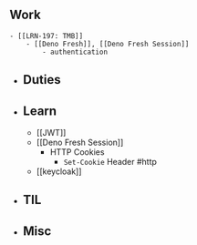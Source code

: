## Work
	- [[LRN-197: TMB]]
		- [[Deno Fresh]], [[Deno Fresh Session]]
			- authentication
- ## Duties
- ## Learn
	- [[JWT]]
	- [[Deno Fresh Session]]
		- HTTP Cookies
			- `Set-Cookie` Header #http
	- [[keycloak]]
- ## TIL
- ## Misc
